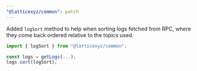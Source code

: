 ```yaml
---
"@latticexyz/common": patch
---
```


Added `logSort` method to help when sorting logs fetched from RPC, where they come back ordered relative to the topics used.

```ts
import { logSort } from "@latticexyz/common";

const logs = getLogs(...);
logs.sort(logSort);
```
